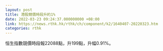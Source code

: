 ```yaml
---
layout: post
title: 港股競價時段升約1%
date: 2022-03-23 09:24:37.000000000 +08:00
link: https://news.rthk.hk/rthk/ch/component/k2/1640407-20220323.htm
categories: rthk
---
```


恒生指數競價時段報22088點，升199點，升幅0.91%。
